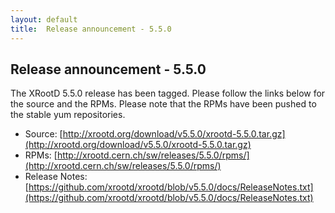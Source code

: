 ```yaml
---
layout: default
title:  Release announcement - 5.5.0
---
```


Release announcement - 5.5.0
-----------------------------

The XRootD 5.5.0 release has been tagged. Please follow the links
below for the source and the RPMs. Please note that the RPMs have been pushed
to the stable yum repositories.

 * Source: [http://xrootd.org/download/v5.5.0/xrootd-5.5.0.tar.gz](http://xrootd.org/download/v5.5.0/xrootd-5.5.0.tar.gz)
 * RPMs: [http://xrootd.cern.ch/sw/releases/5.5.0/rpms/](http://xrootd.cern.ch/sw/releases/5.5.0/rpms/)
 * Release Notes: [https://github.com/xrootd/xrootd/blob/v5.5.0/docs/ReleaseNotes.txt](https://github.com/xrootd/xrootd/blob/v5.5.0/docs/ReleaseNotes.txt)
